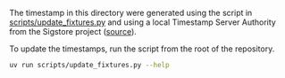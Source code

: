 The timestamp in this directory were generated using the script in [scripts/update_fixtures.py](../../../scripts/update_fixtures.py) and using a local Timestamp Server Authority from the Sigstore project ([source](https://github.com/sigstore/timestamp-authority/)). 

To update the timestamps, run the script from the root of the repository.

```bash
uv run scripts/update_fixtures.py --help
```